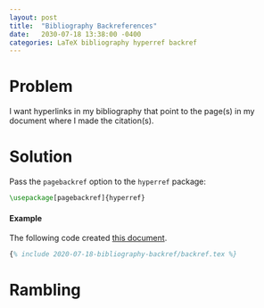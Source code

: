 ```yaml
---
layout: post
title:  "Bibliography Backreferences"
date:   2030-07-18 13:38:00 -0400
categories: LaTeX bibliography hyperref backref
---
```


# Problem
I want hyperlinks in my bibliography
that point to the page(s) in my document
where I made the citation(s).

# Solution
Pass the `pagebackref` option to the `hyperref` package:
```latex
\usepackage[pagebackref]{hyperref}
```

#### Example
The following code created [this document](/CodeBlog/assets/2020-07-18-bibliography-backref/backref.pdf).
```latex
{% include 2020-07-18-bibliography-backref/backref.tex %}
```

# Rambling
